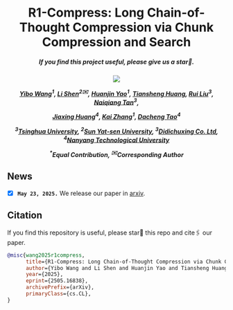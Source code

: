 <!--# R1-Compress

The official implementation of R1-Compress: Long Chain-of-Thought Compression via Chunk Compression and Search.

Code will be released soon... -->


<div align="center">

<h1> R1-Compress: Long Chain-of-Thought Compression via Chunk Compression and Search </h1>

<h5 align="center"> If you find this project useful, please give us a star🌟.

<h5 align="center"> 

<a href='https://arxiv.org/abs/2505.16838'><img src='https://img.shields.io/badge/Paper-Arxiv-red'></a>
<!--
<a href='https://huggingface.co/HuanjinYao/Mulberry_llava_8b'><img src='https://img.shields.io/badge/%F0%9F%A4%97%20Hugging%20Face-Models-blue'>
<a href='https://huggingface.co/datasets/HuanjinYao/Mulberry-SFT'><img src='https://img.shields.io/badge/Dataset-Huggingface-yellow'>
-->
<!--<a href='https://huggingface.co/collections/HuanjinYao/denseconnector-66500e173fc8c9f05dc98dea'><img src='https://img.shields.io/badge/%F0%9F%A4%97%20Hugging%20Face-Models-blue'></a>
[![zhihu](https://img.shields.io/badge/-知乎-000000?logo=zhihu&logoColor=0084FF)](https://zhuanlan.zhihu.com/p/700000183)
<a href='https://huggingface.co/spaces/HuanjinYao/DenseConnector-v1.5-8B'><img src='https://img.shields.io/badge/🤗-Open%20In%20Spaces-blue.svg'></a>-->

[Yibo Wang]()<sup>1</sup>,
[Li Shen]()<sup>2✉️</sup>,
[Huanjin Yao](https://scholar.google.com/citations?user=pDtsCBQAAAAJ&hl=zh-CN)<sup>1</sup>,
[Tiansheng Huang](),
[Rui Liu]()<sup>3</sup>,
[Naiqiang Tan]()<sup>3</sup>,

[Jiaxing Huang]()<sup>4</sup>,
[Kai Zhang]()<sup>1</sup>,
[Dacheng Tao]()<sup>4</sup>


<sup>3</sup>[Tsinghua University](https://www.tsinghua.edu.cn/en/), <sup>2</sup>[Sun Yat-sen University](), <sup>3</sup>[Didichuxing Co. Ltd](),  <sup>4</sup>[Nanyang Technological University](https://www.ntu.edu.sg/)

<sup>*</sup>Equal Contribution,       <sup>✉️</sup>Corresponding Author

</h5>
</div>


## News
- [x] **`May 23, 2025.`** We release our paper in [arxiv](https://arxiv.org/abs/2505.16838).



## Citation
If you find this repository is useful, please star🌟 this repo and cite🖇️ our paper.
```bibtex
@misc{wang2025r1compress,
      title={R1-Compress: Long Chain-of-Thought Compression via Chunk Compression and Search}, 
      author={Yibo Wang and Li Shen and Huanjin Yao and Tiansheng Huang and Rui Liu and Naiqiang Tan and Jiaxing Huang and Kai Zhang and Dacheng Tao},
      year={2025},
      eprint={2505.16838},
      archivePrefix={arXiv},
      primaryClass={cs.CL},
}
```
